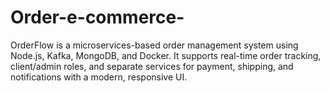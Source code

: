 # Order-e-commerce-
OrderFlow is a microservices-based order management system using Node.js, Kafka, MongoDB, and Docker. It supports real-time order tracking, client/admin roles, and separate services for payment, shipping, and notifications with a modern, responsive UI.
